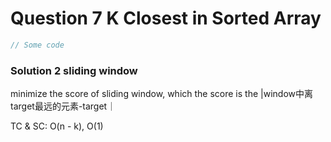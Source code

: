 # Question 7 K Closest in Sorted Array

```java
// Some code
```





### Solution 2 sliding window

minimize the score of sliding window, which the score is the |window中离target最远的元素-target｜



TC & SC: O(n - k), O(1)

